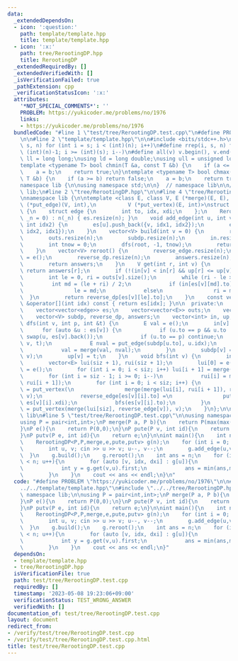 ```yaml
---
data:
  _extendedDependsOn:
  - icon: ':question:'
    path: template/template.hpp
    title: template/template.hpp
  - icon: ':x:'
    path: tree/RerootingDP.hpp
    title: RerootingDP
  _extendedRequiredBy: []
  _extendedVerifiedWith: []
  _isVerificationFailed: true
  _pathExtension: cpp
  _verificationStatusIcon: ':x:'
  attributes:
    '*NOT_SPECIAL_COMMENTS*': ''
    PROBLEM: https://yukicoder.me/problems/no/1976
    links:
    - https://yukicoder.me/problems/no/1976
  bundledCode: "#line 1 \"test/tree/RerootingDP.test.cpp\"\n#define PROBLEM \"https://yukicoder.me/problems/no/1976\"\
    \n\n#line 2 \"template/template.hpp\"\n\n#include <bits/stdc++.h>\n\n#define rep(i,\
    \ s, n) for (int i = s; i < (int)(n); i++)\n#define rrep(i, s, n) for (int i =\
    \ (int)(n)-1; i >= (int)(s); i--)\n#define all(v) v.begin(), v.end()\n\nusing\
    \ ll = long long;\nusing ld = long double;\nusing ull = unsigned long long;\n\n\
    template <typename T> bool chmin(T &a, const T &b) {\n    if (a <= b) return false;\n\
    \    a = b;\n    return true;\n}\ntemplate <typename T> bool chmax(T &a, const\
    \ T &b) {\n    if (a >= b) return false;\n    a = b;\n    return true;\n}\n\n\
    namespace lib {\n\nusing namespace std;\n\n}  // namespace lib\n\n// using namespace\
    \ lib;\n#line 2 \"tree/RerootingDP.hpp\"\n\n#line 4 \"tree/RerootingDP.hpp\"\n\
    \nnamespace lib {\n\ntemplate <class E, class V, E (*merge)(E, E), E (*e)(), E\
    \ (*put_edge)(V, int),\n          V (*put_vertex)(E, int)>\nstruct RerootingDP\
    \ {\n    struct edge {\n        int to, idx, xdi;\n    };\n    RerootingDP(int\
    \ _n = 0) : n(_n) { es.resize(n); }\n    void add_edge(int u, int v, int idx1,\
    \ int idx2) {\n        es[u].push_back({v, idx1, idx2});\n        es[v].push_back({u,\
    \ idx2, idx1});\n    }\n    vector<V> build(int v = 0) {\n        root = v;\n\
    \        outs.resize(n);\n        subdp.resize(n);\n        in.resize(n), up.resize(n);\n\
    \        int tnow = 0;\n        dfs(root, -1, tnow);\n        return subdp;\n\
    \    }\n    vector<V> reroot() {\n        reverse_edge.resize(n);\n        reverse_edge[root]\
    \ = e();\n        reverse_dp.resize(n);\n        answers.resize(n);\n        bfs(root);\n\
    \        return answers;\n    }\n    V get(int r, int v) {\n        if (r == v)\
    \ return answers[r];\n        if (!(in[v] < in[r] && up[r] <= up[v])) return subdp[v];\n\
    \        int le = 0, ri = outs[v].size();\n        while (ri - le > 1) {\n   \
    \         int md = (le + ri) / 2;\n            if (in[es[v][md].to] <= in[r])\n\
    \                le = md;\n            else\n                ri = md;\n      \
    \  }\n        return reverse_dp[es[v][le].to];\n    }\n    const vector<edge>\
    \ &operator[](int idx) const { return es[idx]; }\n\n  private:\n    int n, root;\n\
    \    vector<vector<edge>> es;\n    vector<vector<E>> outs;\n    vector<E> reverse_edge;\n\
    \    vector<V> subdp, reverse_dp, answers;\n    vector<int> in, up;\n    void\
    \ dfs(int v, int p, int &t) {\n        E val = e();\n        in[v] = t++;\n  \
    \      for (auto &u : es[v]) {\n            if (u.to == p && u.to != es[v].back().to)\
    \ swap(u, es[v].back());\n            if (u.to == p) continue;\n            dfs(u.to,\
    \ v, t);\n            E nval = put_edge(subdp[u.to], u.idx);\n            outs[v].emplace_back(nval);\n\
    \            val = merge(val, nval);\n        }\n        subdp[v] = put_vertex(val,\
    \ v);\n        up[v] = t;\n    }\n    void bfs(int v) {\n        int siz = outs[v].size();\n\
    \        vector<E> lui(siz + 1), rui(siz + 1);\n        lui[0] = e(), rui[siz]\
    \ = e();\n        for (int i = 0; i < siz; i++) lui[i + 1] = merge(lui[i], outs[v][i]);\n\
    \        for (int i = siz - 1; i >= 0; i--)\n            rui[i] = merge(outs[v][i],\
    \ rui[i + 1]);\n        for (int i = 0; i < siz; i++) {\n            reverse_dp[es[v][i].to]\
    \ = put_vertex(\n                merge(merge(lui[i], rui[i + 1]), reverse_edge[v]),\
    \ v);\n            reverse_edge[es[v][i].to] =\n                put_edge(reverse_dp[es[v][i].to],\
    \ es[v][i].xdi);\n            bfs(es[v][i].to);\n        }\n        answers[v]\
    \ = put_vertex(merge(lui[siz], reverse_edge[v]), v);\n    }\n};\n\n}  // namespace\
    \ lib\n#line 5 \"test/tree/RerootingDP.test.cpp\"\n\nusing namespace lib;\n\n\
    using P = pair<int,int>;\nP merge(P a, P b){\n    return P(max(max(a.first,b.first),a.second+b.second),max(a.second,b.second));\n\
    }\nP e(){\n    return P(0,0);\n}\nP pute(P v, int id){\n    return P(max(v.first,v.second+1),v.second+1);\n\
    }\nP putv(P e, int id){\n    return e;\n}\n\nint main(){\n    int n; cin >> n;\n\
    \    RerootingDP<P,P,merge,e,pute,putv> g(n);\n    for (int i = 0; i < n-1; i++){\n\
    \        int u, v; cin >> u >> v; u--, v--;\n        g.add_edge(u,v,i,i);\n  \
    \  }\n    g.build();\n    g.reroot();\n    int ans = n;\n    for (int u = 0; u\
    \ < n; u++){\n        for (auto [v, idx, dxi] : g[u]){\n            int x = g.get(u,v).first;\n\
    \            int y = g.get(v,u).first;\n            ans = min(ans,max({x,y,(x+1)/2+(y+1)/2+1}));\n\
    \        }\n    }\n    cout << ans << endl;\n}\n"
  code: "#define PROBLEM \"https://yukicoder.me/problems/no/1976\"\n\n#include \"\
    ../../template/template.hpp\"\n#include \"../../tree/RerootingDP.hpp\"\n\nusing\
    \ namespace lib;\n\nusing P = pair<int,int>;\nP merge(P a, P b){\n    return P(max(max(a.first,b.first),a.second+b.second),max(a.second,b.second));\n\
    }\nP e(){\n    return P(0,0);\n}\nP pute(P v, int id){\n    return P(max(v.first,v.second+1),v.second+1);\n\
    }\nP putv(P e, int id){\n    return e;\n}\n\nint main(){\n    int n; cin >> n;\n\
    \    RerootingDP<P,P,merge,e,pute,putv> g(n);\n    for (int i = 0; i < n-1; i++){\n\
    \        int u, v; cin >> u >> v; u--, v--;\n        g.add_edge(u,v,i,i);\n  \
    \  }\n    g.build();\n    g.reroot();\n    int ans = n;\n    for (int u = 0; u\
    \ < n; u++){\n        for (auto [v, idx, dxi] : g[u]){\n            int x = g.get(u,v).first;\n\
    \            int y = g.get(v,u).first;\n            ans = min(ans,max({x,y,(x+1)/2+(y+1)/2+1}));\n\
    \        }\n    }\n    cout << ans << endl;\n}"
  dependsOn:
  - template/template.hpp
  - tree/RerootingDP.hpp
  isVerificationFile: true
  path: test/tree/RerootingDP.test.cpp
  requiredBy: []
  timestamp: '2023-05-08 19:23:06+09:00'
  verificationStatus: TEST_WRONG_ANSWER
  verifiedWith: []
documentation_of: test/tree/RerootingDP.test.cpp
layout: document
redirect_from:
- /verify/test/tree/RerootingDP.test.cpp
- /verify/test/tree/RerootingDP.test.cpp.html
title: test/tree/RerootingDP.test.cpp
---
```

